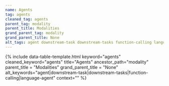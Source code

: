 ```yaml
---
name: Agents
tag: agents
cleaned_tag: agents
parent_tag: modality
parent_title: Modalities
grand_parent_tag: modality
grand_parent_title: None
alt_tags: agent downstream-task downstream-tasks function-calling language-agent
---
```


{% include data-table-template.html 
  keyword="agents" 
  cleaned_keyword="agents" 
  title="Agents"
  ancestor_path="modality" 
  parent_title = "Modalities"
  grand_parent_title = "None"
  alt_keywords="agent|downstream-task|downstream-tasks|function-calling|language-agent"
  context=""
%}

